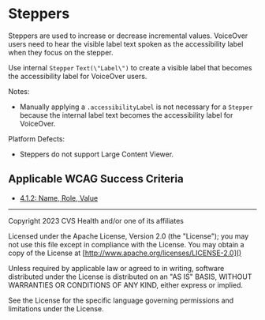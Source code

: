 # Steppers
Steppers are used to increase or decrease incremental values. VoiceOver users need to hear the visible label text spoken as the accessibility label when they focus on the stepper. 

Use internal `Stepper` `Text(\"Label\")` to create a visible label that becomes the accessibility label for VoiceOver users.

Notes:

- Manually applying a `.accessibilityLabel` is not necessary for a `Stepper` because the internal label text becomes the accessibility label for VoiceOver.

Platform Defects:
- Steppers do not support Large Content Viewer.



## Applicable WCAG Success Criteria
- [4.1.2: Name, Role, Value](https://www.w3.org/WAI/WCAG22/Understanding/name-role-value.html)

----

Copyright 2023 CVS Health and/or one of its affiliates

Licensed under the Apache License, Version 2.0 (the "License");
you may not use this file except in compliance with the License.
You may obtain a copy of the License at
[http://www.apache.org/licenses/LICENSE-2.0]()

Unless required by applicable law or agreed to in writing, software
distributed under the License is distributed on an "AS IS" BASIS,
WITHOUT WARRANTIES OR CONDITIONS OF ANY KIND, either express or implied.

See the License for the specific language governing permissions and
limitations under the License.
